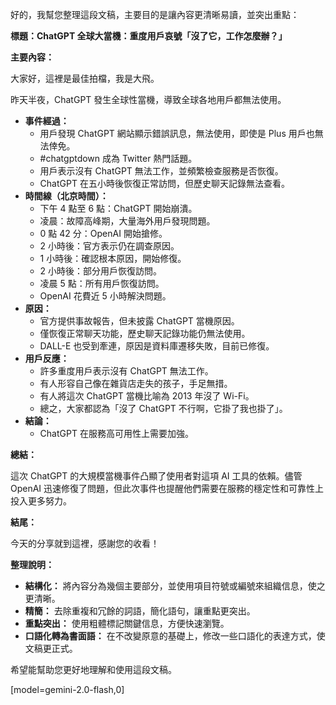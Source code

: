 好的，我幫您整理這段文稿，主要目的是讓內容更清晰易讀，並突出重點：

**標題：ChatGPT 全球大當機：重度用戶哀號「沒了它，工作怎麼辦？」**

**主要內容：**

大家好，這裡是最佳拍檔，我是大飛。

昨天半夜，ChatGPT 發生全球性當機，導致全球各地用戶都無法使用。

*   **事件經過：**
    *   用戶發現 ChatGPT 網站顯示錯誤訊息，無法使用，即使是 Plus 用戶也無法倖免。
    *   #chatgptdown 成為 Twitter 熱門話題。
    *   用戶表示沒有 ChatGPT 無法工作，並頻繁檢查服務是否恢復。
    *   ChatGPT 在五小時後恢復正常訪問，但歷史聊天記錄無法查看。
*   **時間線（北京時間）：**
    *   下午 4 點至 6 點：ChatGPT 開始崩潰。
    *   凌晨：故障高峰期，大量海外用戶發現問題。
    *   0 點 42 分：OpenAI 開始搶修。
    *   2 小時後：官方表示仍在調查原因。
    *   1 小時後：確認根本原因，開始修復。
    *   2 小時後：部分用戶恢復訪問。
    *   凌晨 5 點：所有用戶恢復訪問。
    *   OpenAI 花費近 5 小時解決問題。
*   **原因：**
    *   官方提供事故報告，但未披露 ChatGPT 當機原因。
    *   僅恢復正常聊天功能，歷史聊天記錄功能仍無法使用。
    *   DALL-E 也受到牽連，原因是資料庫遷移失敗，目前已修復。
*   **用戶反應：**
    *   許多重度用戶表示沒有 ChatGPT 無法工作。
    *   有人形容自己像在雜貨店走失的孩子，手足無措。
    *   有人將這次 ChatGPT 當機比喻為 2013 年沒了 Wi-Fi。
    *   總之，大家都認為「沒了 ChatGPT 不行啊，它掛了我也掛了」。
*   **結論：**
    *   ChatGPT 在服務高可用性上需要加強。

**總結：**

這次 ChatGPT 的大規模當機事件凸顯了使用者對這項 AI 工具的依賴。儘管 OpenAI 迅速修復了問題，但此次事件也提醒他們需要在服務的穩定性和可靠性上投入更多努力。

**結尾：**

今天的分享就到這裡，感謝您的收看！

**整理說明：**

*   **結構化：** 將內容分為幾個主要部分，並使用項目符號或編號來組織信息，使之更清晰。
*   **精簡：** 去除重複和冗餘的詞語，簡化語句，讓重點更突出。
*   **重點突出：** 使用粗體標記關鍵信息，方便快速瀏覽。
*   **口語化轉為書面語：** 在不改變原意的基礎上，修改一些口語化的表達方式，使文稿更正式。

希望能幫助您更好地理解和使用這段文稿。

[model=gemini-2.0-flash,0]
